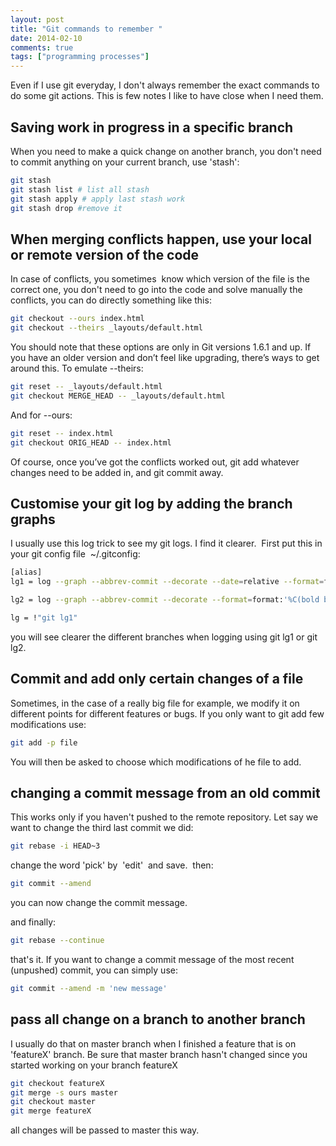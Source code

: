 ```yaml
---
layout: post
title: "Git commands to remember "
date: 2014-02-10
comments: true
tags: ["programming processes"]
---
```


Even if I use git everyday, I don't always remember the exact commands to do some git actions. This is few notes I like to have close when I need them.


## Saving work in progress in a specific branch ##
When you need to make a quick change on another branch, you don't need to commit anything on your current branch, use 'stash':

``` bash
git stash
git stash list # list all stash
git stash apply # apply last stash work
git stash drop #remove it
```

## When merging conflicts happen, use your local or remote version of the code ##
In case of conflicts, you sometimes  know which version of the file is the correct one, you don't need to go into the code and solve manually the conflicts, you can do directly something like this:

``` bash
git checkout --ours index.html
git checkout --theirs _layouts/default.html
```


You should note that these options are only in Git versions 1.6.1 and up. If you have an older version and don’t feel like upgrading, there’s ways to get around this. To emulate --theirs:

``` bash
git reset -- _layouts/default.html
git checkout MERGE_HEAD -- _layouts/default.html
```


And for --ours:

``` bash
git reset -- index.html
git checkout ORIG_HEAD -- index.html
```


Of course, once you’ve got the conflicts worked out, git add whatever changes need to be added in, and git commit away.
## Customise your git log by adding the branch graphs ##
I usually use this log trick to see my git logs. I find it clearer.  First put this in your git config file  ~/.gitconfig:

``` bash
[alias]
lg1 = log --graph --abbrev-commit --decorate --date=relative --format=format:'%C(bold blue)%h%C(reset) - %C(bold green)(%ar)%C(reset) %C(white)%s%C(reset) %C(dim white)- %an%C(reset)%C(bold yellow)%d%C(reset)' --all

lg2 = log --graph --abbrev-commit --decorate --format=format:'%C(bold blue)%h%C(reset) - %C(bold cyan)%aD%C(reset) %C(bold green)(%ar)%C(reset)%C(bold yellow)%d%C(reset)%n'' %C(white)%s%C(reset) %C(dim white)- %an%C(reset)' --all

lg = !"git lg1"

```


you will see clearer the different branches when logging using git lg1 or git lg2.
## Commit and add only certain changes of a file ##
Sometimes, in the case of a really big file for example, we modify it on different points for different features or bugs. If you only want to git add few modifications use:

``` bash
git add -p file

```


You will then be asked to choose which modifications of he file to add.
## changing a commit message from an old commit ##
This works only if you haven't pushed to the remote repository. Let say we want to change the third last commit we did:

``` bash
git rebase -i HEAD~3
```


change the word 'pick' by  'edit'  and save.  then:

``` bash
git commit --amend
```


you can now change the commit message.

and finally:

``` bash
git rebase --continue
```


that's it. If you want to change a commit message of the most recent (unpushed) commit, you can simply use:

``` bash
git commit --amend -m 'new message'
```

## pass all change on a branch to another branch ##
I usually do that on master branch when I finished a feature that is on 'featureX' branch. Be sure that master branch hasn't changed since you started working on your branch featureX

``` bash
git checkout featureX
git merge -s ours master
git checkout master
git merge featureX
```


all changes will be passed to master this way.